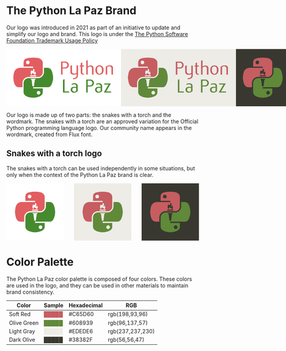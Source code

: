 # The Python La Paz Brand
Our logo was introduced in 2021 as part of an initiative to update and simplify our logo and brand. This logo is under the [The Python Software Foundation Trademark Usage Policy](https://www.python.org/psf/trademarks/)

<div style="display:flex; justify-content:space-between;">
    <img src="https://github.com/python-la-paz/brand-standards/blob/main/brand_logo/plp-brand.png"  height="150"/>
    <img src="https://github.com/python-la-paz/brand-standards/blob/main/brand_logo/plp-brand-white.jpg" height="150"/>
    <img src="https://github.com/python-la-paz/brand-standards/blob/main/brand_logo/plp-brand-dark.jpg" height="150"/>
</div>

Our logo is made up of two parts: the snakes with a torch and the wordmark. The snakes with a torch are an approved variation for the Official Python programming language logo. Our community name appears in the wordmark, created from Flux font.

## Snakes with a torch logo
The snakes with a torch can be used independently in some situations, but only when the context of the Python La Paz brand is clear.

<div style="display:flex; justify-content:space-between;">
    <img src="https://github.com/python-la-paz/brand-standards/blob/main/snakes_torch/plp-snakes.png" alt="Snakes with a torch" width="150"/>
    <img src="https://github.com/python-la-paz/brand-standards/blob/main/snakes_torch/plp-snakes-white.jpg" alt="Snakes with a torch" width="150"/>
    <img src="https://github.com/python-la-paz/brand-standards/blob/main/snakes_torch/plp-snakes-dark.jpg" alt="Snakes with a torch" width="150"/>
</div>

# Color Palette
The Python La Paz color palette is composed of four colors. These colors are used in the logo, and they can be used in other materials to maintain brand consistency.

| Color       | Sample                                                                  | Hexadecimal | RGB              |
| ----------- | ----------------------------------------------------------------------- | ----------- | ---------------- |
| Soft Red    | <span style="color:#C65D60;">&#9608;&#9608;&#9608;&#9608;&#9608;</span> | #C65D60     | rgb(198,93,96)   |
| Olive Green | <span style="color:#608939;">&#9608;&#9608;&#9608;&#9608;&#9608;</span> | #608939     | rgb(96,137,57)   |
| Light Gray  | <span style="color:#EDEDE6;">&#9608;&#9608;&#9608;&#9608;&#9608;</span> | #EDEDE6     | rgb(237,237,230) |
| Dark Olive  | <span style="color:#38382F;">&#9608;&#9608;&#9608;&#9608;&#9608;</span> | #38382F     | rgb(56,56,47)    |
